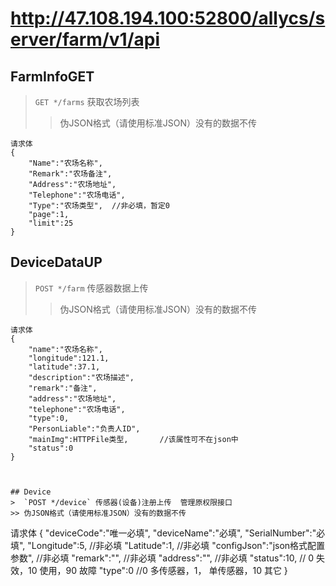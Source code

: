 # http://47.108.194.100:52800/allycs/server/farm/v1/api

## FarmInfoGET
>  `GET */farms` 获取农场列表
>> 伪JSON格式（请使用标准JSON）没有的数据不传
``` 
请求体
{
	"Name":"农场名称",
	"Remark":"农场备注",
	"Address":"农场地址",
	"Telephone":"农场电话",
	"Type":"农场类型",	//非必填，暂定0
	"page":1,
	"limit":25
}
``` 

## DeviceDataUP
>  `POST */farm` 传感器数据上传
>> 伪JSON格式（请使用标准JSON）没有的数据不传
``` 
请求体
{
	"name":"农场名称",
	"longitude":121.1,
	"latitude":37.1,
	"description":"农场描述",
	"remark":"备注",
	"address":"农场地址",
	"telephone":"农场电话",
	"type":0,
	"PersonLiable":"负责人ID",
	"mainImg":HTTPFile类型,		//该属性可不在json中
	"status":0
}


```

```

## Device
>  `POST */device` 传感器(设备)注册上传  管理原权限接口
>> 伪JSON格式（请使用标准JSON）没有的数据不传
``` 
请求体
{
	"deviceCode":"唯一必填",
	"deviceName":"必填",
	"SerialNumber":"必填",
	"Longitude":5,		//非必填
	"Latitude":1,		//非必填
	"configJson":"json格式配置参数",	//非必填
	"remark":"",		//非必填
	"address":"",		//非必填
	"status":10,		// 0 失效，10 使用，90 故障
	"type":0			//0 多传感器，1， 单传感器，10 其它
}


```